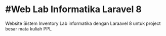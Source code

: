 <h1>#Web Lab Informatika Laravel 8</h1>
Website Sistem Inventory Lab informatika dengan Laraavel 8 untuk project besar mata kuliah PPL
